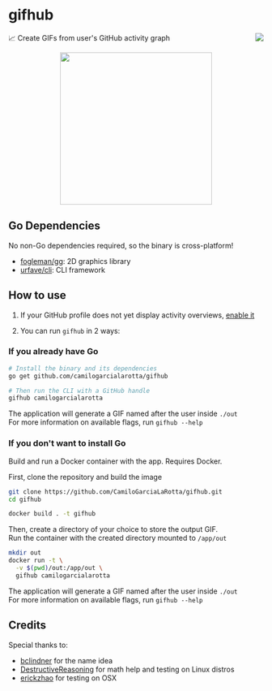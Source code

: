 # gifhub 
:chart_with_upwards_trend: Create GIFs from user's GitHub activity graph <a href="https://goreportcard.com/report/github.com/camilogarcialarotta/gifhub"><img align="right" src="https://goreportcard.com/badge/github.com/camilogarcialarotta/gifhub"></a>

<p align="center">
<img src="https://i.imgur.com/Ap8yIpR.gif" width="300">
</p>

## Go Dependencies
No non-Go dependencies required, so the binary is cross-platform!
- [fogleman/gg](https://github.com/fogleman/gg): 2D graphics library
- [urfave/cli](https://github.com/urfave/cli): CLI framework

## How to use
1. If your GitHub profile does not yet display activity overviews, [enable it](https://github.blog/changelog/2018-08-24-profile-activity-overview/)

2. You can run `gifhub` in 2 ways:

### If you already have Go

```bash
# Install the binary and its dependencies
go get github.com/camilogarcialarotta/gifhub

# Then run the CLI with a GitHub handle
gifhub camilogarcialarotta
```

The application will generate a GIF named after the user inside `./out`  
For more information on available flags, run `gifhub --help`

### If you don't want to install Go
Build and run a Docker container with the app. Requires Docker.

First, clone the repository and build the image
```bash 
git clone https://github.com/CamiloGarciaLaRotta/gifhub.git
cd gifhub

docker build . -t gifhub
```

Then, create a directory of your choice to store the output GIF.  
Run the container with the created directory mounted to `/app/out`
```bash
mkdir out
docker run -t \
  -v $(pwd)/out:/app/out \
  gifhub camilogarcialarotta
```

The application will generate a GIF named after the user inside `./out`  
For more information on available flags, run `gifhub --help`

## Credits
Special thanks to:
 - [bclindner](https://github.com/bclindner) for the name idea
 - [DestructiveReasoning](https://github.com/DestructiveReasoning) for math help and testing on Linux distros
 - [erickzhao](https://github.com/erickzhao) for testing on OSX
